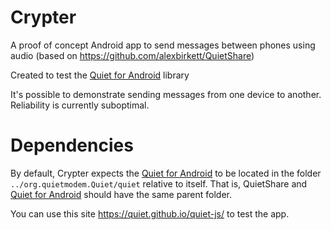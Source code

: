 # Crypter

A proof of concept Android app to send messages between phones using audio (based on https://github.com/alexbirkett/QuietShare)

Created to test the [Quiet for Android](https://github.com/quiet/org.quietmodem.Quiet) library

It's possible to demonstrate sending messages from one device to another. Reliability is currently suboptimal.

# Dependencies

By default, Crypter expects the [Quiet for Android](https://github.com/quiet/org.quietmodem.Quiet) to be located in the folder `../org.quietmodem.Quiet/quiet` relative to itself. That is, QuietShare and [Quiet for Android](https://github.com/quiet/org.quietmodem.Quiet) should have the same parent folder. 

You can use this site https://quiet.github.io/quiet-js/ to test the app.